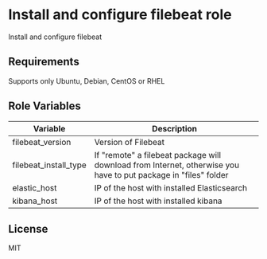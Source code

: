 Install and configure filebeat role
=========

Install and configure filebeat

Requirements
------------

Supports only Ubuntu, Debian, CentOS or RHEL 

Role Variables
--------------

|Variable|Description|
|--------|-----------|
|filebeat_version| Version of Filebeat|
|filebeat_install_type| If "remote" a filebeat package will download from Internet, otherwise you have to put package in "files" folder|
|elastic_host| IP of the host with installed Elasticsearch|
|kibana_host| IP of the host with installed kibana|

License
-------

MIT
